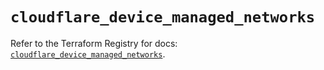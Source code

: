 # `cloudflare_device_managed_networks`

Refer to the Terraform Registry for docs: [`cloudflare_device_managed_networks`](https://registry.terraform.io/providers/cloudflare/cloudflare/4.29.0/docs/resources/device_managed_networks).
